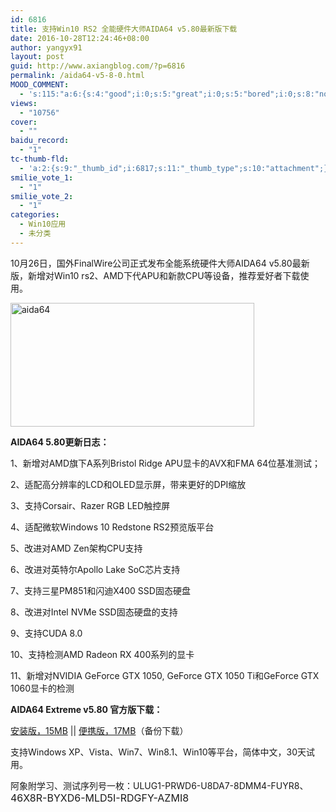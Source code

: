 ```yaml
---
id: 6816
title: 支持Win10 RS2 全能硬件大师AIDA64 v5.80最新版下载
date: 2016-10-28T12:24:46+08:00
author: yangyx91
layout: post
guid: http://www.axiangblog.com/?p=6816
permalink: /aida64-v5-8-0.html
MOOD_COMMENT:
  - 's:115:"a:6:{s:4:"good";i:0;s:5:"great";i:0;s:5:"bored";i:0;s:8:"nonsense";i:0;s:13:"notunderstand";i:0;s:7:"passing";i:0;}";'
views:
  - "10756"
cover:
  - ""
baidu_record:
  - "1"
tc-thumb-fld:
  - 'a:2:{s:9:"_thumb_id";i:6817;s:11:"_thumb_type";s:10:"attachment";}'
smilie_vote_1:
  - "1"
smilie_vote_2:
  - "1"
categories:
  - Win10应用
  - 未分类
---
```

10月26日，国外FinalWire公司正式发布全能系统硬件大师AIDA64 v5.80最新版，新增对Win10 rs2、AMD下代APU和新款CPU等设备，推荐爱好者下载使用。

<a href="http://www.axiangblog.com/wp-content/uploads/2015/03/aida64.jpg" target="_blank"  rel="nofollow" ><img loading="lazy" class="aligncenter size-full wp-image-6817" src="http://www.axiangblog.com/wp-content/uploads/2015/03/aida64.jpg" alt="aida64" width="390" height="198" /></a><!--more-->

  
**AIDA64 5.80更新日志：**

1、新增对AMD旗下A系列Bristol Ridge APU显卡的AVX和FMA 64位基准测试；

2、适配高分辨率的LCD和OLED显示屏，带来更好的DPI缩放

3、支持Corsair、Razer RGB LED触控屏

4、适配微软Windows 10 Redstone RS2预览版平台

5、改进对AMD Zen架构CPU支持

6、改进对英特尔Apollo Lake SoC芯片支持

7、支持三星PM851和闪迪X400 SSD固态硬盘

8、改进对Intel NVMe SSD固态硬盘的支持

9、支持CUDA 8.0

10、支持检测AMD Radeon RX 400系列的显卡

11、新增对NVIDIA GeForce GTX 1050, GeForce GTX 1050 Ti和GeForce GTX 1060显卡的检测

**AIDA64 Extreme v5.80 官方版下载：**

<a href="http://download.aida64.com/aida64extreme580.exe" target="_blank" rel="nofollow" >安装版，15MB</a> || <a href="http://download.aida64.com/aida64extreme580.zip" target="_blank" rel="nofollow" >便携版，17MB</a>（备份下载）

支持Windows XP、Vista、Win7、Win8.1、Win10等平台，简体中文，30天试用。

阿象附学习、测试序列号一枚：ULUG1-PRWD6-U8DA7-8DMM4-FUYR8、<span style="font-size: medium;">46X8R-BYXD6-MLD5I-RDGFY-AZMI8</span>